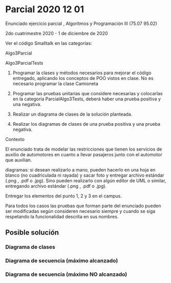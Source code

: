 # Parcial 2020 12 01

Enunciado ejercicio parcial , Algoritmos y Programación III (75.07 95.02)


2do cuatrimestre 2020 - 1 de diciembre de 2020


Ver el código Smalltalk en las categorías:

Algo3Parcial

Algo3ParcialTests


1. Programar la clases y métodos necesarios para mejorar el código entregado, aplicando los conceptos de POO vistos en clase. No es necesario programar la clase Camioneta

2. Programar las pruebas unitarias que considere necesarias y colocarlas en la categoría ParcialAlgo3Tests, deberá haber una prueba positiva y una negativa.

3. Realizar un diagrama de clases de la solución planteada.

4. Realizar los diagramas de clases de una prueba positiva y una prueba negativa.


Contexto

El enunciado trata de modelar las restricciones que tienen los servicios de auxilio de automotores en cuanto a llevar pasajeros junto con el automotor que auxilian.


diagramas: si desean realizarlo a mano, pueden hacerlo en una hoja en blanco (no cuadriculada ni rayada) y sacar foto y entregar archivo estándar (.png  , .pdf o .jpg). Sino pueden realizarlo con algún editor de UML o similar, entregando archivo estándar (.png  , .pdf o .jpg).


Entregar los elementos del punto 1, 2 y 3 en el campus.


Para todos los casos las pruebas que forman parte del enunciado pueden ser modificadas según consideren necesario siempre y cuando se siga respetando la funcionalidad descrita en sus nombres.

## Posible solución

### Diagrama de clases

### Diagrama de secuencia (máximo alcanzado)

### Diagrama de secuencia (máximo NO alcanzado)
